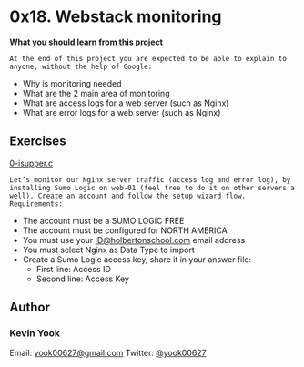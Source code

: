 # 0x18. Webstack monitoring

**What you should learn from this project**

    At the end of this project you are expected to be able to explain to anyone, without the help of Google:

* Why is monitoring needed
* What are the 2 main area of monitoring
* What are access logs for a web server (such as Nginx)
* What are error logs for a web server (such as Nginx)

## Exercises

[0-isupper.c](./0-isupper.c)
```
Let’s monitor our Nginx server traffic (access log and error log), by installing Sumo Logic on web-01 (feel free to do it on other servers a well). Create an account and follow the setup wizard flow.
Requirements:
```
* The account must be a SUMO LOGIC FREE
* The account must be configured for NORTH AMERICA
* You must use your ID@holbertonschool.com email address
* You must select Nginx as Data Type to import
* Create a Sumo Logic access key, share it in your answer file: 
  * First line: Access ID
  * Second line: Access Key

## Author
### Kevin Yook 
Email: <yook00627@gmail.com> Twitter: [@yook00627](https://twitter.com/yook00627)
